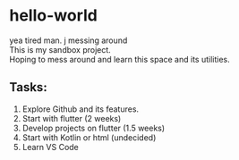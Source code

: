 # hello-world
yea  tired man. j messing around <br>
This is my sandbox project.<br> Hoping to mess around and learn this space and its utilities. 

## Tasks: 
1) Explore Github and its features.
2) Start with flutter (2 weeks)
3) Develop projects on flutter (1.5 weeks)
4) Start with Kotlin or html (undecided)
5) Learn VS Code

